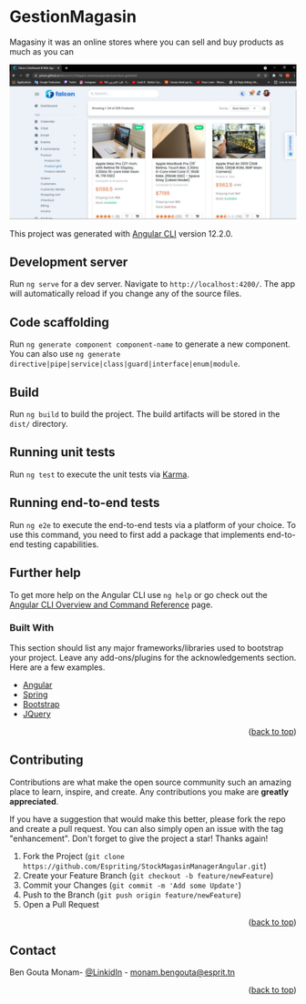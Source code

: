 # GestionMagasin
Magasiny it was an online stores where you can sell and buy products as much as you can 

![alt text](https://github.com/Espriting/StockMagasinManagerAngular/blob/main/Application_Picture.JPG)

This project was generated with [Angular CLI](https://github.com/angular/angular-cli) version 12.2.0.

## Development server

Run `ng serve` for a dev server. Navigate to `http://localhost:4200/`. The app will automatically reload if you change any of the source files.

## Code scaffolding

Run `ng generate component component-name` to generate a new component. You can also use `ng generate directive|pipe|service|class|guard|interface|enum|module`.

## Build

Run `ng build` to build the project. The build artifacts will be stored in the `dist/` directory.

## Running unit tests

Run `ng test` to execute the unit tests via [Karma](https://karma-runner.github.io).

## Running end-to-end tests

Run `ng e2e` to execute the end-to-end tests via a platform of your choice. To use this command, you need to first add a package that implements end-to-end testing capabilities.

## Further help

To get more help on the Angular CLI use `ng help` or go check out the [Angular CLI Overview and Command Reference](https://angular.io/cli) page.

### Built With

This section should list any major frameworks/libraries used to bootstrap your project. Leave any add-ons/plugins for the acknowledgements section. Here are a few examples.


* [Angular](https://angular.io/)
* [Spring](https://spring.io/)
* [Bootstrap](https://getbootstrap.com)
* [JQuery](https://jquery.com)

<p align="right">(<a href="#top">back to top</a>)</p>

## Contributing

Contributions are what make the open source community such an amazing place to learn, inspire, and create. Any contributions you make are **greatly appreciated**.

If you have a suggestion that would make this better, please fork the repo and create a pull request. You can also simply open an issue with the tag "enhancement".
Don't forget to give the project a star! Thanks again!

1. Fork the Project (`git clone https://github.com/Espriting/StockMagasinManagerAngular.git`)
2. Create your Feature Branch (`git checkout -b feature/newFeature`)
3. Commit your Changes (`git commit -m 'Add some Update'`)
4. Push to the Branch (`git push origin feature/newFeature`)
5. Open a Pull Request

<p align="right">(<a href="#top">back to top</a>)</p>


## Contact

Ben Gouta Monam- [@LinkidIn](https://www.linkedin.com/in/monam-ben-gouta-752749185/) - monam.bengouta@esprit.tn


<p align="right">(<a href="#top">back to top</a>)</p>

